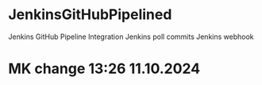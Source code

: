 # JenkinsGitHubPipelined
Jenkins GitHub Pipeline Integration
Jenkins poll commits
Jenkins webhook
# MK change 13:26 11.10.2024
